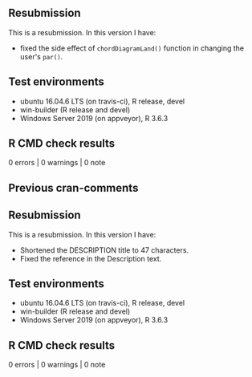## Resubmission

This is a resubmission. In this version I have:

* fixed the side effect of `chordDiagramLand()` function in changing the user's `par()`.


## Test environments

* ubuntu 16.04.6 LTS (on travis-ci), R release, devel
* win-builder (R release and devel)
* Windows Server 2019 (on appveyor), R 3.6.3

## R CMD check results

0 errors | 0 warnings | 0 note


## Previous cran-comments

## Resubmission
This is a resubmission. In this version I have:

* Shortened the DESCRIPTION title to 47 characters.
* Fixed the reference in the Description text.

## Test environments

* ubuntu 16.04.6 LTS (on travis-ci), R release, devel
* win-builder (R release and devel)
* Windows Server 2019 (on appveyor), R 3.6.3

## R CMD check results

0 errors | 0 warnings | 0 note
